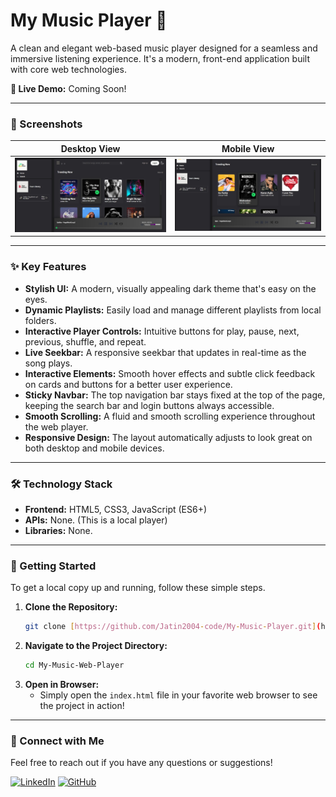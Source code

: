 # My Music Player 🎵

A clean and elegant web-based music player designed for a seamless and immersive listening experience. It's a modern, front-end application built with core web technologies.

**🔴 Live Demo:** Coming Soon!

---

### 📸 Screenshots



| Desktop View | Mobile View |
| :---: | :---: |
| ![Desktop Screenshot](img/ss1.jpg) | ![Mobile Screenshot](img/ss2.jpg) |

---

### ✨ Key Features

* **Stylish UI:** A modern, visually appealing dark theme that's easy on the eyes.
* **Dynamic Playlists:** Easily load and manage different playlists from local folders.
* **Interactive Player Controls:** Intuitive buttons for play, pause, next, previous, shuffle, and repeat.
* **Live Seekbar:** A responsive seekbar that updates in real-time as the song plays.
* **Interactive Elements:** Smooth hover effects and subtle click feedback on cards and buttons for a better user experience.
* **Sticky Navbar:** The top navigation bar stays fixed at the top of the page, keeping the search bar and login buttons always accessible.
* **Smooth Scrolling:** A fluid and smooth scrolling experience throughout the web player.
* **Responsive Design:** The layout automatically adjusts to look great on both desktop and mobile devices.

---

### 🛠️ Technology Stack

* **Frontend:** HTML5, CSS3, JavaScript (ES6+)
* **APIs:** None. (This is a local player)
* **Libraries:** None.

---

### 🚀 Getting Started

To get a local copy up and running, follow these simple steps.

1.  **Clone the Repository:**
    ```bash
    git clone [https://github.com/Jatin2004-code/My-Music-Player.git](https://github.com/Jatin2004-code/My-Music-Player.git)
    ```
2.  **Navigate to the Project Directory:**
    ```bash
    cd My-Music-Web-Player
    ```
3.  **Open in Browser:**
    * Simply open the `index.html` file in your favorite web browser to see the project in action!

---

### 🤝 Connect with Me

Feel free to reach out if you have any questions or suggestions!

<p align="left">
    <a href="https://www.linkedin.com/in/jatin-kanojiya-72a11331b/" target="_blank"><img src="https://img.shields.io/badge/LinkedIn-0077B5?style=for-the-badge&logo=linkedin&logoColor=white" alt="LinkedIn"/></a>
    <a href="https://github.com/Jatin2004-code" target="_blank"><img src="https://img.shields.io/badge/GitHub-100000?style=for-the-badge&logo=github&logoColor=white" alt="GitHub"/></a>
</p>